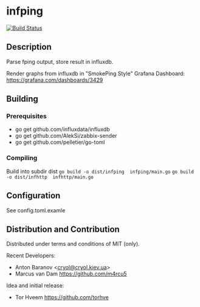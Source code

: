 infping
===========
[![Build Status](https://travis-ci.org/LanetNetwork/infping.svg?branch=master)](https://travis-ci.org/LanetNetwork/infping)

Description
-----------

Parse fping output, store result in influxdb.

Render graphs from influxdb in "SmokePing Style"
Grafana Dashboard: https://grafana.com/dashboards/3429

Building
--------

### Prerequisites
  * go get github.com/influxdata/influxdb
  * go get github.com/AlekSi/zabbix-sender
  * go get github.com/pelletier/go-toml 


### Compiling

Build into subdir dist
    `go build -o dist/infping  infping/main.go`
    `go build -o dist/infhttp  infhttp/main.go`


Configuration
-------------

See config.toml.examle


Distribution and Contribution
-----------------------------

Distributed under terms and conditions of MIT (only).


Recent Developers:
    
* Anton Baranov &lt;cryol@cryol.kiev.ua&gt;
* Marcus van Dam https://github.com/m4rcu5

Idea and initial release:
* Tor Hveem https://github.com/torhve
